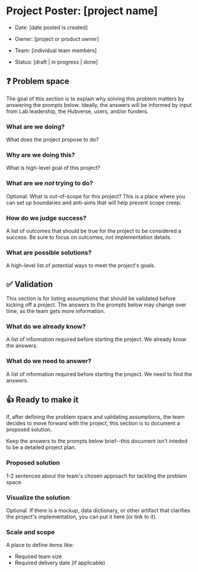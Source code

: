 # Project Poster: [project name]

- Date: [date posted is created]

- Owner: [project or product owner]

- Team: [individual team members]

- Status: [draft | in progress | done]

## ❓ Problem space

The goal of this section is to explain why solving this problem matters
by answering the prompts below. Ideally, the answers will be informed
by input from Lab leadership, the Hubverse, users, and/or funders.

### What are we doing?

What does the project propose to do?

### Why are we doing this?

What is high-level goal of this project?

### What are we _not_ trying to do?

Optional: What is out-of-scope for this project? This is a place where you can set up boundaries and anti-aims that will help prevent scope creep. 

### How do we judge success?

A list of outcomes that should be true for the project to be considered a
success. Be sure to focus on outcomes, not implementation details.

### What are possible solutions?

A high-level list of potential ways to meet the project's goals.

## ✅ Validation

This section is for listing assumptions that should be validated before
kicking off a project. The answers to the prompts below may change over
time, as the team gets more information.

### What do we already know?

A list of information required before starting the project.
We already know the answers.

### What do we need to answer?

A list of information required before starting the project.
We need to find the answers.

## 👍 Ready to make it

If, after defining the problem space and validating assumptions, the team
decides to move forward with the project, this section is to document
a proposed solution.

Keep the answers to the prompts below brief--this document isn't
inteded to be a detailed project plan.

### Proposed solution

1-2 sentences about the team's chosen approach for tackling the problem space.

### Visualize the solution

Optional. If there is a mockup, data dictionary, or other artifact that clarifies
the project's implementation, you can put it here (or link to it).

### Scale and scope

A place to define items like:

- Required team size
- Required delivery date (if applicable)
